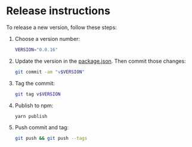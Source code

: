 # Release instructions

To release a new version, follow these steps:

1. Choose a version number:

   ```sh
   VERSION="0.0.16"
   ```

1. Update the version in the [package.json](../package.json). Then commit those changes:

   ```sh
   git commit -am "v$VERSION"
   ```

1. Tag the commit:

   ```sh
   git tag v$VERSION
   ```

1. Publish to npm:

   ```sh
   yarn publish
   ```

1. Push commit and tag:

   ```sh
   git push && git push --tags
   ```
